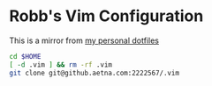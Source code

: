 # Robb's Vim Configuration

This is a mirror from [my personal dotfiles](https://github.com/renzmann/dotvim)

```sh
cd $HOME
[ -d .vim ] && rm -rf .vim
git clone git@github.aetna.com:2222567/.vim
```
